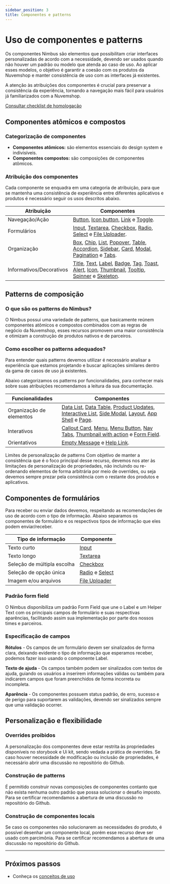 ```yaml
---
sidebar_position: 3
title: Componentes e patterns
---
```


# Uso de componentes e patterns

Os componentes Nimbus são elementos que possibilitam criar interfaces personalizadas de acordo com a necessidade, devendo ser usados quando não houver um padrão ou modelo que atenda ao caso de uso. Ao aplicar esses modelos, o objetivo é garantir a coesão com os produtos da Nuvemshop e manter consistência de uso com as interfaces já existentes.

A atenção às atribuições dos componentes é crucial para preservar a consistência da experiência, tornando a navegação mais fácil para usuários já familiarizados com a Nuvemshop.

[Consultar checklist de homologação](../homologation/checklist.md#uso-de-componentes-e-patterns---prioridade-alta)

## Componentes atômicos e compostos

### Categorização de componentes

- **Componentes atômicos:** são elementos essenciais do design system e indivisíveis.
- **Componentes compostos:** são composições de componentes atômicos.

### Atribuição dos componentes

Cada componente se enquadra em uma categoria de atribuição, para que se mantenha uma consistência de experiência entre diferentes aplicativos e produtos é necessário seguir os usos descritos abaixo.

| Atribuição                  | Componentes                                                         |
|-----------------------------|---------------------------------------------------------------------|
| Navegação/Ação              | [Button](https://nimbus.tiendanube.com/documentation/atomic-components/button), [Icon button](https://nimbus.tiendanube.com/documentation/atomic-components/icon-button), [Link](https://nimbus.tiendanube.com/documentation/atomic-components/link) e [Toggle](https://nimbus.tiendanube.com/documentation/atomic-components/toggle).|
| Formulários                 | [Input](https://nimbus.tiendanube.com/documentation/atomic-components/input), [Textarea](https://nimbus.tiendanube.com/documentation/atomic-components/textarea), [Checkbox](https://nimbus.tiendanube.com/documentation/atomic-components/checkbox), [Radio](https://nimbus.tiendanube.com/documentation/atomic-components/radio), [Select](https://nimbus.tiendanube.com/documentation/atomic-components/select) e [File Uploader](https://nimbus.tiendanube.com/documentation/atomic-components/file-uploader).           |
| Organização                 | [Box](https://nimbus.tiendanube.com/documentation/atomic-components/box), [Chip](https://nimbus.tiendanube.com/documentation/atomic-components/chip), [List](https://nimbus.tiendanube.com/documentation/atomic-components/list), [Popover](https://nimbus.tiendanube.com/documentation/atomic-components/popover), [Table](https://nimbus.tiendanube.com/documentation/composite-components/table), [Accordion](https://nimbus.tiendanube.com/documentation/composite-components/accordion), [Sidebar](https://nimbus.tiendanube.com/documentation/composite-components/sidebar), [Card](https://nimbus.tiendanube.com/documentation/composite-components/card), [Modal](https://nimbus.tiendanube.com/documentation/composite-components/modal), [Pagination](https://nimbus.tiendanube.com/documentation/composite-components/pagination) e [Tabs](https://nimbus.tiendanube.com/documentation/composite-components/tabs). |
| Informativos/Decorativos    | [Title](https://nimbus.tiendanube.com/documentation/atomic-components/title), [Text](https://nimbus.tiendanube.com/documentation/atomic-components/text), [Label](https://nimbus.tiendanube.com/documentation/atomic-components/label), [Badge](https://nimbus.tiendanube.com/documentation/atomic-components/badge), [Tag](https://nimbus.tiendanube.com/documentation/atomic-components/tag), [Toast](https://nimbus.tiendanube.com/documentation/atomic-components/toast), [Alert](https://nimbus.tiendanube.com/documentation/composite-components/alert), [Icon](https://nimbus.tiendanube.com/documentation/atomic-components/icon), [Thumbnail](https://nimbus.tiendanube.com/documentation/atomic-components/thumbnail), [Tooltip](https://nimbus.tiendanube.com/documentation/atomic-components/tooltip), [Spinner](https://nimbus.tiendanube.com/documentation/atomic-components/spinner) e [Skeleton](https://nimbus.tiendanube.com/documentation/atomic-components/skeleton). |


## Patterns de composição

### O que são os patterns do Nimbus?

O Nimbus possui uma variedade de patterns, que basicamente reúnem componentes atômicos e compostos combinados com as regras de negócio da Nuvemshop, esses recursos promovem uma maior consistência e otimizam a construção de produtos nativos e de parceiros.

### Como escolher os patterns adequados?

Para entender quais patterns devemos utilizar é necessário analisar a experiência que estamos projetando e buscar aplicações similares dentro da gama de casos de uso já existentes.

Abaixo categorizamos os patterns por funcionalidades, para conhecer mais sobre suas atribuições recomendamos a leitura da sua documentação.

| Funcionalidades          | Componentes                                                                                     |
| ------------------------ | ----------------------------------------------------------------------------------------------- |
| Organização de elementos | [Data List](https://nimbus.tiendanube.com/documentation/patterns/data-list), [Data Table](https://nimbus.tiendanube.com/documentation/patterns/data-table), [Product Updates](https://nimbus.tiendanube.com/documentation/patterns/product-updates), [Interactive List](https://nimbus.tiendanube.com/documentation/patterns/interactive-list), [Side Modal](https://nimbus.tiendanube.com/documentation/patterns/side-modal), [Layout](https://nimbus.tiendanube.com/documentation/patterns/layout), [App Shell](https://nimbus.tiendanube.com/documentation/patterns/app-shell) e [Page](https://nimbus.tiendanube.com/documentation/patterns/page). |
| Interativos              | [Callout Card](https://nimbus.tiendanube.com/documentation/patterns/callout-card), [Menu](https://nimbus.tiendanube.com/documentation/patterns/menu), [Menu Button](https://nimbus.tiendanube.com/documentation/patterns/menu-button), [Nav Tabs](https://nimbus.tiendanube.com/documentation/patterns/nav-tabs), [Thumbnail with action](https://nimbus.tiendanube.com/documentation/patterns/thumbnail-with-action) e [Form Field](https://nimbus.tiendanube.com/documentation/patterns/formfield).                  |
| Orientativos             | [Empty Message](https://nimbus.tiendanube.com/documentation/patterns/empty-message) e [Help Link](https://nimbus.tiendanube.com/documentation/patterns/help-link).                                                                      |

Limites de personalização de patterns
Com objetivo de manter a consistência que é o foco principal desse recurso, devemos nos ater às limitações de personalização de propriedades, não incluindo ou re-ordenando elementos de forma arbitrária por meio de overrides, ou seja devemos sempre prezar pela consistência com o restante dos produtos e aplicativos.

## Componentes de formulários

Para receber ou enviar dados devemos, respeitando as recomendações de uso de acordo com o tipo de informação. Abaixo separamos os componentes de formulário e os respectivos tipos de informação que eles podem enviar/receber.

| Tipo de informação          | Componente     |
| --------------------------- | -------------- |
| Texto curto                 | [Input](https://nimbus.tiendanube.com/documentation/atomic-components/input)                                                                                  |
| Texto longo                 | [Textarea](https://nimbus.tiendanube.com/documentation/atomic-components/textarea)                                                                            |
| Seleção de múltipla escolha | [Checkbox](https://nimbus.tiendanube.com/documentation/atomic-components/checkbox)                                                                            |
| Seleção de opção única      | [Radio](https://nimbus.tiendanube.com/documentation/atomic-components/radio) e [Select](https://nimbus.tiendanube.com/documentation/atomic-components/select) |
| Imagem e/ou arquivos        | [File Uploader](https://nimbus.tiendanube.com/documentation/atomic-components/file-uploader)  |


### Padrão form field

O Nimbus disponibiliza um padrão Form Field que une o Label e um Helper Text com os principais campos de formulário e suas respectivas aparências, facilitando assim sua implementação por parte dos nossos times e parceiros.

### Especificação de campos

**Rótulos** - Os campos de um formulário devem ser sinalizados de forma clara, deixando evidente o tipo de informação que esperamos receber, podemos fazer isso usando o componente Label.

**Texto de ajuda** - Os campos também podem ser sinalizados com textos de ajuda, guiando os usuários a inserirem informações válidas ou também para indicarem campos que foram preenchidos de forma incorreta ou incompleta.

**Aparência** - Os componentes possuem status padrão, de erro, sucesso e de perigo para suportarem as validações, devendo ser sinalizados sempre que uma validação ocorrer.

## Personalização e flexibilidade

### Overrides proibidos

A personalização dos componentes deve estar restrita às propriedades disponíveis no storybook e Ui kit, sendo vedada a prática de overrides. Se caso houver necessidade de modificação ou inclusão de propriedades, é necessário abrir uma discussão no repositório do Github.

### Construção de patterns

É permitido construir novas composições de componentes contanto que não exista nenhuma outro padrão que possa solucionar o desafio imposto. Para se certificar recomendamos a abertura de uma discussão no repositório do Github.

### Construção de componentes locais

Se caso os componentes não solucionarem as necessidades do produto, é possível desenhar um componente local, porém esse recurso deve ser usado com parcimônia. Para se certificar recomendamos a abertura de uma discussão no repositório do Github.

---

## Próximos passos

- Conheça os [conceitos de uso](./concept-usage.md)
